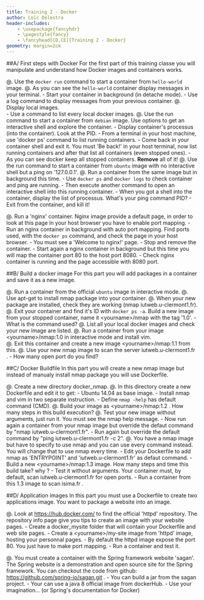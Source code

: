 ```yaml
---
title: Training 2 - Docker
author: Loïc Delestra
header-includes:
    - \usepackage{fancyhdr}
    - \pagestyle{fancy}
    - \fancyhead[CO,CE]{Training 2 - Docker}
geometry: margin=2cm
---
```


##A/ First steps with Docker
For the first part of this training classe you will manipulate and understand how Docker images and containers works.

@. Use the `docker run` command to start a container from `hello-world` image.
@. As you can see the `hello-world` container display messages in your terminal.
    - Start your container in background (in detache mode).
    - Use a log command to display messages from your previous container.
@. Display local images.   
    - Use a command to list every local docker images. 
@. Use the run command to start a container from `debian` image. Use options to get an interactive shell and explore the container.
    - Display container's processus (into the container). Look at the PID.
    - From a terminal in your host machine, use 'docker ps' command to list running containers.
    - Come back in your container shell and exit it. You must 'Be back!' in your host terminal, now list running containers and after that list all containers (even stopped ones).
    - As you can see docker keep all stopped containers. **Remove** all of it!
@. Use the run command to start a container from `ubuntu` image with no interactive shell but a ping on '127.0.0.1'.
@. Run a container from the same image but in background this time.
    - Use `docker ps` and `docker logs` to check container and ping are running.
    - Then execute another command to open an interactive shell into this running container.
    - When you got a shell into the container, display the list of processus. What's your ping command PID?
    - Exit from the container, and kill it!

@. Run a 'nginx' container. Nginx image provide a default page, in order to look at this page in your host browser you have to enable port mapping.
    - Run an nginx container in background with auto port mapping. Find ports used, with the `docker ps` command, and check the page in your host browser.
    - You must see a 'Welcome to nginx!' page.
    - Stop and remove the container.
    - Start again a nginx container in background but this time you will map the container port 80 to the host port 8080. 
    - Check nginx container is running and the page accessible with 8080 port.

##B/ Build a docker image
For this part you will add packages in a container and save it as a new image.

@. Run a container from the official `ubuntu` image in interactive mode.
@. Use apt-get to install nmap package into your container.
@. When your new package are installed, check they are working (nmap iutweb.u-clermont1.fr).
@. Exit your container and find it's ID with `docker ps -a`. Build a new image from your stopped container, name it \<yourname\>/nmap with the tag '1.0'.
    - What is the command used?
@. List all your local docker images and check your new image are listed.
@. Run a container from your image \<yourname\>/nmap:1.0 in interactive mode and install vim.   
@. Exit this container and create a new image \<yourname\>/nmap:1.1 from this.
@. Use your new nmap image to scan the server iutweb.u-clermont1.fr .
    - How many open port do you find?

##C/ Docker Buildfile
In this part you will create a new nmap image but instead of manualy install nmap package you will use Dockerfile.

@. Create a new directory docker\_nmap.
@. In this directory create a new Dockerfile and edit it to get:
    - Ubuntu 14.04 as base image.
    - Install nmap and vim in two separate instruction.
    - Define `nmap -help` has default command (CMD).
@. Build your image as \<yourname\>/nmap:1.2 . How many steps in this build execution?
@. Test your new image without arguments, just run it. You must see the nmap help message.
    - Now run again a container from your nmap image but override the defaut command by "nmap iutweb.u-clermont1.fr".
    - Run again but override the default command by "ping iutweb.u-clermont1.fr -c 2".
@. You have a nmap image but have to specify to use nmap and you can use every command instead. You will change that to use nmap every time.
    - Edit your Dockerfile to add nmap as 'ENTRYPOINT' and 'iutweb.u-clermont1.fr' as defaut command.
    - Build a new \<yourname\>/nmap:1.3 image. How many steps and time this build take? why ? 
    - Test it without arguments. Your container must, by default, scan iutweb.u-clermont1.fr for open ports.
    - Run a container from this 1.3 image to scan isima.fr .

##D/ Application images
In this part you must use a Dockerfile to create two applications image. You want to package a website into an image.

@. Look at https://hub.docker.com/ to find the official 'httpd' repository. The repository info page give you tips to create an image with your website pages.
    - Create a docker\_mysite folder that will contain your Dockerfile and web site pages.
    - Create a \<yourname\>/my-site image from 'httpd' image, hosting your personnal pages.
    - By default the httpd image expose the port 80. You just have to make port mapping.
    - Run a container and test it.
    
@. You must create a container with the Spring framework website 'sagan'. The Spring website is a demonstration and open source site for the Spring framework. You can checkout the code from github: https://github.com/spring-io/sagan.git .
    - You can build a jar from the sagan project.
    - Your can use a java 8 official image from dockerHub.
    - Use your imagination... (or Spring's documentation for Docker)


